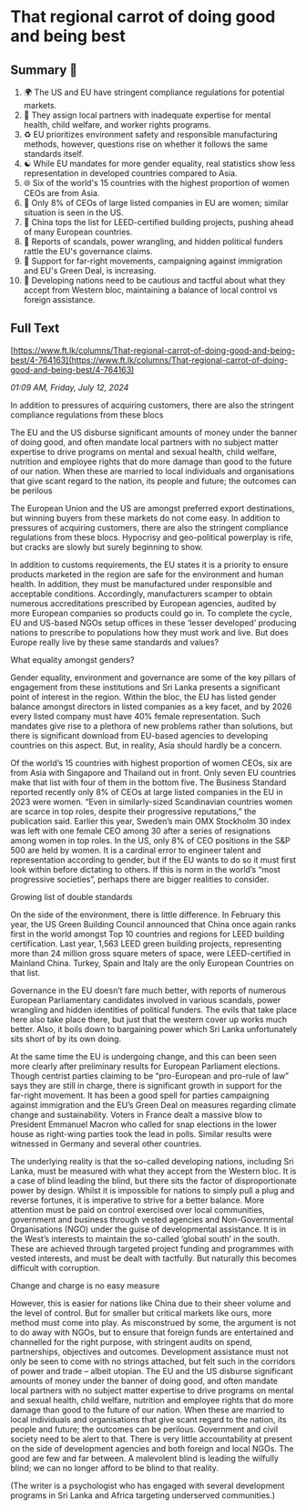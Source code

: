 # That regional carrot of doing good and being best

## Summary 🤖

1. 🌍 The US and EU have stringent compliance regulations for potential markets.
2. 👥 They assign local partners with inadequate expertise for mental health, child welfare, and worker rights programs.
3. ♻ EU prioritizes environment safety and responsible manufacturing methods, however, questions rise on whether it follows the same standards itself.
4. ☯ While EU mandates for more gender equality, real statistics show less representation in developed countries compared to Asia.
5. 🌐 Six of the world's 15 countries with the highest proportion of women CEOs are from Asia.
6. 💼 Only 8% of CEOs of large listed companies in EU are women; similar situation is seen in the US.
7. 🏢 China tops the list for LEED-certified building projects, pushing ahead of many European countries.
8. 🏦 Reports of scandals, power wrangling, and hidden political funders rattle the EU's governance claims.
9. 🌿 Support for far-right movements, campaigning against immigration and EU's Green Deal, is increasing.
10. 🧭 Developing nations need to be cautious and tactful about what they accept from Western bloc, maintaining a balance of local control vs foreign assistance.

## Full Text

[https://www.ft.lk/columns/That-regional-carrot-of-doing-good-and-being-best/4-764163](https://www.ft.lk/columns/That-regional-carrot-of-doing-good-and-being-best/4-764163)

*01:09 AM, Friday, July 12, 2024*

In addition to pressures of acquiring customers, there are also the stringent compliance regulations from these blocs

The EU and the US disburse significant amounts of money under the banner of doing good, and often mandate local partners with no subject matter expertise to drive programs on mental and sexual health, child welfare, nutrition and employee rights that do more damage than good to the future of our nation. When these are married to local individuals and organisations that give scant regard to the nation, its people and future; the outcomes can be perilous

The European Union and the US are amongst preferred export destinations, but winning buyers from these markets do not come easy. In addition to pressures of acquiring customers, there are also the stringent compliance regulations from these blocs. Hypocrisy and geo-political powerplay is rife, but cracks are slowly but surely beginning to show.

In addition to customs requirements, the EU states it is a priority to ensure products marketed in the region are safe for the environment and human health. In addition, they must be manufactured under responsible and acceptable conditions. Accordingly, manufacturers scamper to obtain numerous accreditations prescribed by European agencies, audited by more European companies so products could go in. To complete the cycle, EU and US-based NGOs setup offices in these ‘lesser developed’ producing nations to prescribe to populations how they must work and live. But does Europe really live by these same standards and values?

What equality amongst genders?

Gender equality, environment and governance are some of the key pillars of engagement from these institutions and Sri Lanka presents a significant point of interest in the region. Within the bloc, the EU has listed gender balance amongst directors in listed companies as a key facet, and by 2026 every listed company must have 40% female representation. Such mandates give rise to a plethora of new problems rather than solutions, but there is significant download from EU-based agencies to developing countries on this aspect. But, in reality, Asia should hardly be a concern.

Of the world’s 15 countries with highest proportion of women CEOs, six are from Asia with Singapore and Thailand out in front. Only seven EU countries make that list with four of them in the bottom five. The Business Standard reported recently only 8% of CEOs at large listed companies in the EU in 2023 were women. “Even in similarly-sized Scandinavian countries women are scarce in top roles, despite their progressive reputations,” the publication said. Earlier this year, Sweden’s main OMX Stockholm 30 index was left with one female CEO among 30 after a series of resignations among women in top roles. In the US, only 8% of CEO positions in the S&P 500 are held by women. It is a cardinal error to engineer talent and representation according to gender, but if the EU wants to do so it must first look within before dictating to others. If this is norm in the world’s “most progressive societies”, perhaps there are bigger realities to consider.

Growing list of double standards

On the side of the environment, there is little difference. In February this year, the US Green Building Council announced that China once again ranks first in the world amongst Top 10 countries and regions for LEED building certification. Last year, 1,563 LEED green building projects, representing more than 24 million gross square meters of space, were LEED-certified in Mainland China. Turkey, Spain and Italy are the only European Countries on that list.

Governance in the EU doesn’t fare much better, with reports of numerous European Parliamentary candidates involved in various scandals, power wrangling and hidden identities of political funders. The evils that take place here also take place there, but just that the western cover up works much better. Also, it boils down to bargaining power which Sri Lanka unfortunately sits short of by its own doing.

At the same time the EU is undergoing change, and this can been seen more clearly after preliminary results for European Parliament elections. Though centrist parties claiming to be “pro-European and pro-rule of law” says they are still in charge, there is significant growth in support for the far-right movement. It has been a good spell for parties campaigning against immigration and the EU’s Green Deal on measures regarding climate change and sustainability. Voters in France dealt a massive blow to President Emmanuel Macron who called for snap elections in the lower house as right-wing parties took the lead in polls. Similar results were witnessed in Germany and several other countries.

The underlying reality is that the so-called developing nations, including Sri Lanka, must be measured with what they accept from the Western bloc. It is a case of blind leading the blind, but there sits the factor of disproportionate power by design. Whilst it is impossible for nations to simply pull a plug and reverse fortunes, it is imperative to strive for a better balance. More attention must be paid on control exercised over local communities, government and business through vested agencies and Non-Governmental Organisations (NGO) under the guise of developmental assistance. It is in the West’s interests to maintain the so-called ‘global south’ in the south. These are achieved through targeted project funding and programmes with vested interests, and must be dealt with tactfully. But naturally this becomes difficult with corruption.

Change and charge is no easy measure

However, this is easier for nations like China due to their sheer volume and the level of control. But for smaller but critical markets like ours, more method must come into play. As misconstrued by some, the argument is not to do away with NGOs, but to ensure that foreign funds are entertained and channelled for the right purpose, with stringent audits on spend, partnerships, objectives and outcomes. Development assistance must not only be seen to come with no strings attached, but felt such in the corridors of power and trade – albeit utopian. The EU and the US disburse significant amounts of money under the banner of doing good, and often mandate local partners with no subject matter expertise to drive programs on mental and sexual health, child welfare, nutrition and employee rights that do more damage than good to the future of our nation. When these are married to local individuals and organisations that give scant regard to the nation, its people and future; the outcomes can be perilous. Government and civil society need to be alert to that. There is very little accountability at present on the side of development agencies and both foreign and local NGOs. The good are few and far between. A malevolent blind is leading the wilfully blind; we can no longer afford to be blind to that reality.

(The writer is a psychologist who has engaged with several development programs in Sri Lanka and Africa targeting underserved communities.)


